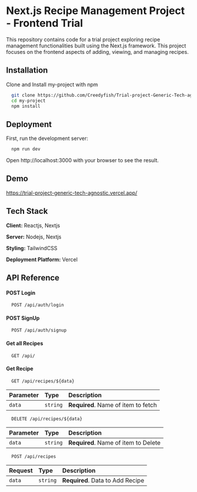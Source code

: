 # Next.js Recipe Management Project - Frontend Trial

This repository contains code for a trial project exploring recipe management functionalities built using the Next.js framework. This project focuses on the frontend aspects of adding, viewing, and managing recipes.

## Installation

Clone and Install my-project with npm

```bash
  git clone https://github.com/Creedyfish/Trial-project-Generic-Tech-agnostic.git
  cd my-project
  npm install
```

## Deployment

First, run the development server:

```bash
  npm run dev
```

Open http://localhost:3000 with your browser to see the result.

## Demo

https://trial-project-generic-tech-agnostic.vercel.app/

## Tech Stack

**Client:** Reactjs, Nextjs

**Server:** Nodejs, Nextjs

**Styling:** TailwindCSS

**Deployment Platform:** Vercel

## API Reference

#### POST Login

```http
  POST /api/auth/login
```

#### POST SignUp

```http
  POST /api/auth/signup
```

#### Get all Recipes

```http
  GET /api/
```

#### Get Recipe

```http
  GET /api/recipes/${data}
```

| Parameter | Type     | Description                         |
| :-------- | :------- | :---------------------------------- |
| `data`    | `string` | **Required**. Name of item to fetch |

```http
  DELETE /api/recipes/${data}
```

| Parameter | Type     | Description                          |
| :-------- | :------- | :----------------------------------- |
| `data`    | `string` | **Required**. Name of item to Delete |

```http
  POST /api/recipes
```

| Request | Type     | Description                      |
| :------ | :------- | :------------------------------- |
| `data`  | `string` | **Required**. Data to Add Recipe |
